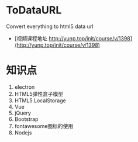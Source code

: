 # ToDataURL
Convert everything to html5 data url

* [视频课程地址 http://yunp.top/init/course/v/1398](http://yunp.top/init/course/v/1398)


# 知识点 

1. electron
1. HTML5弹性盒子模型
1. HTML5 LocalStorage
1. Vue
1. jQuery
1. Bootstrap
1. fontawesome图标的使用
1. Nodejs
